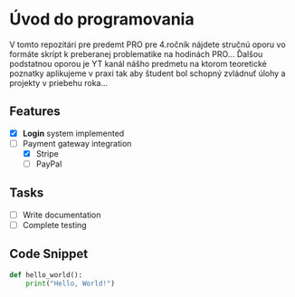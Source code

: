 # Úvod do programovania 

V tomto repozitári pre predemt PRO pre 4.ročník nájdete stručnú oporu vo formáte skrípt k preberanej problematike na hodinách PRO... Ďalšou podstatnou oporou je YT kanál nášho predmetu na ktorom teoretické poznatky aplikujeme v praxi tak aby študent bol schopný zvládnuť úlohy a projekty v priebehu roka... 

## Features

- [x] **Login** system implemented
- [ ] Payment gateway integration
  - [x] Stripe
  - [ ] PayPal

## Tasks

- [ ] Write documentation
- [ ] Complete testing

## Code Snippet

```python
def hello_world():
    print("Hello, World!")
